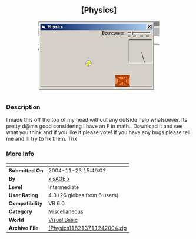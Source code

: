 ﻿<div align="center">

## \[Physics\]

<img src="PIC2004112423719121.JPG">
</div>

### Description

I made this off the top of my head without any outside help whatsoever. Its pretty d@mn good considering I have an F in math.. Download it and see what you think and if you like it please vote! If you have any bugs please tell me and Ill try to fix them. Thx
 
### More Info
 


<span>             |<span>
---                |---
**Submitted On**   |2004-11-23 15:49:02
**By**             |[x sAGE x](https://github.com/Planet-Source-Code/PSCIndex/blob/master/ByAuthor/x-sage-x.md)
**Level**          |Intermediate
**User Rating**    |4.3 (26 globes from 6 users)
**Compatibility**  |VB 6\.0
**Category**       |[Miscellaneous](https://github.com/Planet-Source-Code/PSCIndex/blob/master/ByCategory/miscellaneous__1-1.md)
**World**          |[Visual Basic](https://github.com/Planet-Source-Code/PSCIndex/blob/master/ByWorld/visual-basic.md)
**Archive File**   |[\[Physics\]18213711242004\.zip](https://github.com/Planet-Source-Code/x-sage-x-physics__1-57396/archive/master.zip)








